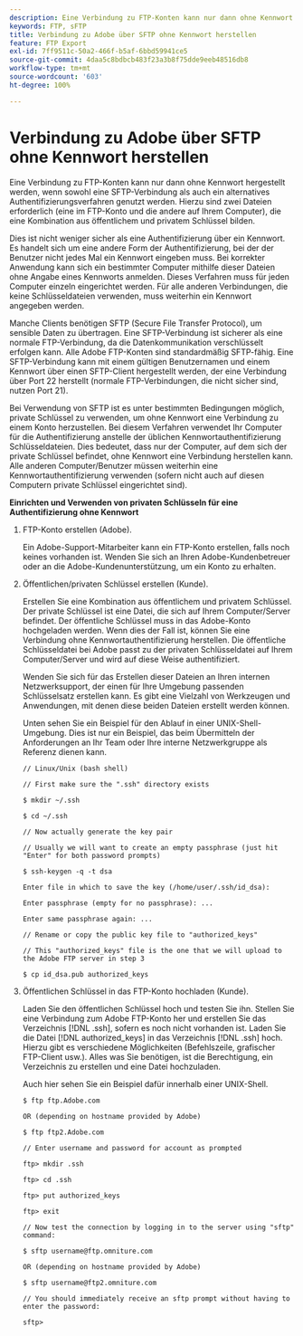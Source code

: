 ```yaml
---
description: Eine Verbindung zu FTP-Konten kann nur dann ohne Kennwort hergestellt werden, wenn sowohl eine SFTP-Verbindung als auch ein alternatives Authentifizierungsverfahren genutzt werden. Hierzu sind zwei Dateien erforderlich (eine im FTP-Konto und die andere auf Ihrem Computer), die eine Kombination aus öffentlichem und privatem Schlüssel bilden.
keywords: FTP, sFTP
title: Verbindung zu Adobe über SFTP ohne Kennwort herstellen
feature: FTP Export
exl-id: 7ff9511c-50a2-466f-b5af-6bbd59941ce5
source-git-commit: 4daa5c8bdbcb483f23a3b8f75dde9eeb48516db8
workflow-type: tm+mt
source-wordcount: '603'
ht-degree: 100%

---
```


# Verbindung zu Adobe über SFTP ohne Kennwort herstellen

Eine Verbindung zu FTP-Konten kann nur dann ohne Kennwort hergestellt werden, wenn sowohl eine SFTP-Verbindung als auch ein alternatives Authentifizierungsverfahren genutzt werden. Hierzu sind zwei Dateien erforderlich (eine im FTP-Konto und die andere auf Ihrem Computer), die eine Kombination aus öffentlichem und privatem Schlüssel bilden.

Dies ist nicht weniger sicher als eine Authentifizierung über ein Kennwort. Es handelt sich um eine andere Form der Authentifizierung, bei der der Benutzer nicht jedes Mal ein Kennwort eingeben muss. Bei korrekter Anwendung kann sich ein bestimmter Computer mithilfe dieser Dateien ohne Angabe eines Kennworts anmelden. Dieses Verfahren muss für jeden Computer einzeln eingerichtet werden. Für alle anderen Verbindungen, die keine Schlüsseldateien verwenden, muss weiterhin ein Kennwort angegeben werden.

Manche Clients benötigen SFTP (Secure File Transfer Protocol), um sensible Daten zu übertragen. Eine SFTP-Verbindung ist sicherer als eine normale FTP-Verbindung, da die Datenkommunikation verschlüsselt erfolgen kann. Alle Adobe FTP-Konten sind standardmäßig SFTP-fähig. Eine SFTP-Verbindung kann mit einem gültigen Benutzernamen und einem Kennwort über einen SFTP-Client hergestellt werden, der eine Verbindung über Port 22 herstellt (normale FTP-Verbindungen, die nicht sicher sind, nutzen Port 21).

Bei Verwendung von SFTP ist es unter bestimmten Bedingungen möglich, private Schlüssel zu verwenden, um ohne Kennwort eine Verbindung zu einem Konto herzustellen. Bei diesem Verfahren verwendet Ihr Computer für die Authentifizierung anstelle der üblichen Kennwortauthentifizierung Schlüsseldateien. Dies bedeutet, dass nur der Computer, auf dem sich der private Schlüssel befindet, ohne Kennwort eine Verbindung herstellen kann. Alle anderen Computer/Benutzer müssen weiterhin eine Kennwortauthentifizierung verwenden (sofern nicht auch auf diesen Computern private Schlüssel eingerichtet sind).

**Einrichten und Verwenden von privaten Schlüsseln für eine Authentifizierung ohne Kennwort**

1. FTP-Konto erstellen (Adobe).

   Ein Adobe-Support-Mitarbeiter kann ein FTP-Konto erstellen, falls noch keines vorhanden ist. Wenden Sie sich an Ihren Adobe-Kundenbetreuer oder an die Adobe-Kundenunterstützung, um ein Konto zu erhalten.
1. Öffentlichen/privaten Schlüssel erstellen (Kunde).

   Erstellen Sie eine Kombination aus öffentlichem und privatem Schlüssel. Der private Schlüssel ist eine Datei, die sich auf Ihrem Computer/Server befindet. Der öffentliche Schlüssel muss in das Adobe-Konto hochgeladen werden. Wenn dies der Fall ist, können Sie eine Verbindung ohne Kennwortauthentifizierung herstellen. Die öffentliche Schlüsseldatei bei Adobe passt zu der privaten Schlüsseldatei auf Ihrem Computer/Server und wird auf diese Weise authentifiziert.

   Wenden Sie sich für das Erstellen dieser Dateien an Ihren internen Netzwerksupport, der einen für Ihre Umgebung passenden Schlüsselsatz erstellen kann. Es gibt eine Vielzahl von Werkzeugen und Anwendungen, mit denen diese beiden Dateien erstellt werden können.

   Unten sehen Sie ein Beispiel für den Ablauf in einer UNIX-Shell-Umgebung. Dies ist nur ein Beispiel, das beim Übermitteln der Anforderungen an Ihr Team oder Ihre interne Netzwerkgruppe als Referenz dienen kann.

   ```
   // Linux/Unix (bash shell)
   
   // First make sure the ".ssh" directory exists
   
   $ mkdir ~/.ssh
   
   $ cd ~/.ssh
   
   // Now actually generate the key pair
   
   // Usually we will want to create an empty passphrase (just hit "Enter" for both password prompts)
   
   $ ssh-keygen -q -t dsa
   
   Enter file in which to save the key (/home/user/.ssh/id_dsa):
   
   Enter passphrase (empty for no passphrase): ...
   
   Enter same passphrase again: ...
   
   // Rename or copy the public key file to "authorized_keys"
   
   // This "authorized_keys" file is the one that we will upload to the Adobe FTP server in step 3
   
   $ cp id_dsa.pub authorized_keys 
   ```

1. Öffentlichen Schlüssel in das FTP-Konto hochladen (Kunde).

   Laden Sie den öffentlichen Schlüssel hoch und testen Sie ihn. Stellen Sie eine Verbindung zum Adobe FTP-Konto her und erstellen Sie das Verzeichnis [!DNL .ssh], sofern es noch nicht vorhanden ist. Laden Sie die Datei [!DNL authorized_keys] in das Verzeichnis [!DNL .ssh] hoch. Hierzu gibt es verschiedene Möglichkeiten (Befehlszeile, grafischer FTP-Client usw.). Alles was Sie benötigen, ist die Berechtigung, ein Verzeichnis zu erstellen und eine Datei hochzuladen.

   Auch hier sehen Sie ein Beispiel dafür innerhalb einer UNIX-Shell.

   ```
   $ ftp ftp.Adobe.com
   
   OR (depending on hostname provided by Adobe)
   
   $ ftp ftp2.Adobe.com
   
   // Enter username and password for account as prompted
   
   ftp> mkdir .ssh
   
   ftp> cd .ssh
   
   ftp> put authorized_keys
   
   ftp> exit
   
   // Now test the connection by logging in to the server using "sftp" command:
   
   $ sftp username@ftp.omniture.com
   
   OR (depending on hostname provided by Adobe)
   
   $ sftp username@ftp2.omniture.com
   
   // You should immediately receive an sftp prompt without having to enter the password:
   
   sftp>
   ```
